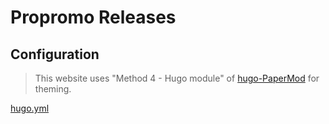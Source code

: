# Propromo Releases

## Configuration

> This website uses "Method 4 - Hugo module" of [hugo-PaperMod](https://github.com/adityatelange/hugo-PaperMod) for theming.

[hugo.yml](https://github.com/adityatelange/hugo-PaperMod/wiki/Installation#sample-configyml)  

